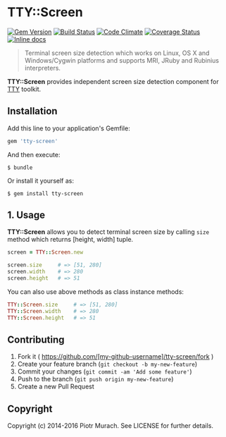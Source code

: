 # TTY::Screen
[![Gem Version](https://badge.fury.io/rb/tty-screen.svg)][gem]
[![Build Status](https://secure.travis-ci.org/peter-murach/tty-screen.svg?branch=master)][travis]
[![Code Climate](https://codeclimate.com/github/peter-murach/tty-screen/badges/gpa.svg)][codeclimate]
[![Coverage Status](https://coveralls.io/repos/peter-murach/tty-screen/badge.svg)][coverage]
[![Inline docs](http://inch-ci.org/github/peter-murach/tty-screen.svg?branch=master)][inchpages]

[gem]: http://badge.fury.io/rb/tty-screen
[travis]: http://travis-ci.org/peter-murach/tty-screen
[codeclimate]: https://codeclimate.com/github/peter-murach/tty-screen
[coverage]: https://coveralls.io/r/peter-murach/tty-screen
[inchpages]: http://inch-ci.org/github/peter-murach/tty-screen

> Terminal screen size detection which works on Linux, OS X and Windows/Cygwin platforms and supports MRI, JRuby and Rubinius interpreters.

**TTY::Screen** provides independent screen size detection component for [TTY](https://github.com/peter-murach/tty) toolkit.

## Installation

Add this line to your application's Gemfile:

```ruby
gem 'tty-screen'
```

And then execute:

    $ bundle

Or install it yourself as:

    $ gem install tty-screen

## 1. Usage

**TTY::Screen** allows you to detect terminal screen size by calling `size` method which returns [height, width] tuple.

```ruby
screen = TTY::Screen.new

screen.size     # => [51, 280]
screen.width    # => 280
screen.height   # => 51
```

You can also use above methods as class instance methods:

```ruby
TTY::Screen.size     # => [51, 280]
TTY::Screen.width    # => 280
TTY::Screen.height   # => 51
```

## Contributing

1. Fork it ( https://github.com/[my-github-username]/tty-screen/fork )
2. Create your feature branch (`git checkout -b my-new-feature`)
3. Commit your changes (`git commit -am 'Add some feature'`)
4. Push to the branch (`git push origin my-new-feature`)
5. Create a new Pull Request

## Copyright

Copyright (c) 2014-2016 Piotr Murach. See LICENSE for further details.
